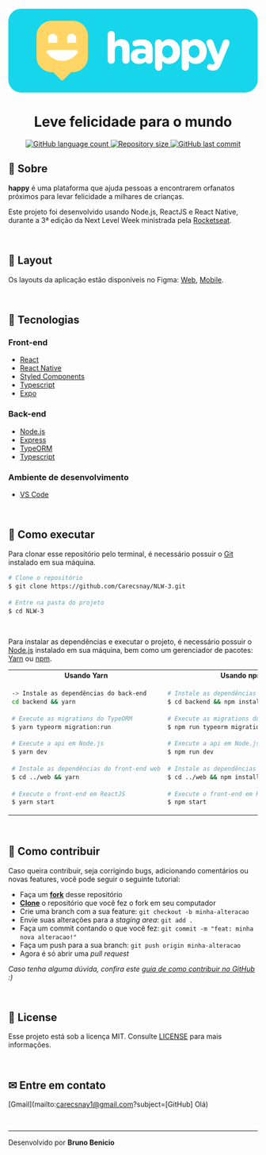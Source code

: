 <p align="center">
  <img alt="happy" title="happy" src="./assets/banner.png" />
</p>

<h1 align="center">
  Leve felicidade para o mundo
</h1>

<p align="center">
  <a href="https://github.com/Carecsnay/NLW-3">
    <img
      alt="GitHub language count"
      src="https://img.shields.io/github/languages/count/Carecsnay/NLW-3?color=29B6D1"
    />
  </a>

  <a href="https://github.com/Carecsnay/NLW-3/">
    <img
      alt="Repository size"
      src="https://img.shields.io/github/repo-size/Carecsnay/NLW-3?color=29B6D1"
    />
  </a>

  <!-- <a href="https://www.linkedin.com/in/gabriel-bonizario/">
    <img
      alt="Linkedin"
      src="https://img.shields.io/badge/Linkedin-gabriel--bonizario-29B6D1?style=flat-square&logo=Linkedin&logoColor=white"
    />
  </a> -->

  <a href="https://github.com/Carecsnay/NLW-3/commits/master">
    <img
      alt="GitHub last commit"
      src="https://img.shields.io/github/last-commit/Carecsnay/NLW-3?color=29B6D1"
    />
  </a>

  <!-- <a href="https://github.com/Carecsnay/NLW-3/blob/master/LICENSE">
    <img
      alt="License"
      src="https://img.shields.io/github/license/Carecsnay/NLW-3?color=FFD666"
    /> -->
  </a>
</p>

## 🎉 Sobre

**happy** é uma plataforma que ajuda pessoas a encontrarem orfanatos próximos para levar felicidade a milhares de crianças.

Este projeto foi desenvolvido usando Node.js, ReactJS e React Native, durante a 3ª edição da Next Level Week ministrada pela [Rocketseat](https://rocketseat.com.br/).

<br />

## 🎨 Layout

Os layouts da aplicação estão disponíveis no Figma: [Web](https://www.figma.com/file/D0yurFQoSbWkq7pqd4gmhX/Happy-Web), [Mobile](https://www.figma.com/file/GvxrjBhdyeJMOrCmH9ZbCQ/Happy-Mobile).

<br />

## 🔌 Tecnologias

### Front-end
- [React](https://reactjs.org/)
- [React Native](https://reactnative.dev/)
- [Styled Components](https://styled-components.com/)
- [Typescript](https://www.typescriptlang.org/)
- [Expo](https://expo.io/)

### Back-end
- [Node.js](https://nodejs.org/pt-br/)
- [Express](https://github.com/expressjs/express)
- [TypeORM](https://typeorm.io/)
- [Typescript](https://www.typescriptlang.org/)

### Ambiente de desenvolvimento
- [VS Code](https://code.visualstudio.com/)
<br />

## 🤔 Como executar

Para clonar esse repositório pelo terminal, é necessário possuir o [Git](https://git-scm.com/) instalado em sua máquina.

```bash
# Clone o repositório
$ git clone https://github.com/Carecsnay/NLW-3.git

# Entre na pasta do projeto
$ cd NLW-3
```

<br />

Para instalar as dependências e executar o projeto, é necessário possuir o [Node.js](https://nodejs.org/pt-br/) instalado em sua máquina, bem como um gerenciador de pacotes: [Yarn](https://yarnpkg.com/) ou [npm](https://www.npmjs.com/).

<table style="width:100%;">
<tr>
<td align="center"> <strong>Usando Yarn</strong> </td> <td align="center"> <strong>Usando npm</strong> </td>
</tr>
<tr>
<td>


```bash
-> Instale as dependências do back-end
cd backend && yarn

# Execute as migrations do TypeORM
$ yarn typeorm migration:run

# Execute a api em Node.js
$ yarn dev

# Instale as dependências do front-end web
$ cd ../web && yarn

# Execute o front-end em ReactJS
$ yarn start
```


</td>
<td>


```bash
# Instale as dependências do back-end
$ cd backend && npm install

# Execute as migrations do TypeORM
$ npm run typeorm migration:run

# Execute a api em Node.js
$ npm run dev

# Instale as dependências do front-end web
$ cd ../web && npm install

# Execute o front-end em ReactJS
$ npm start
```




</td>
</table>

<br />

## 💭 Como contribuir

Caso queira contribuir, seja corrigindo bugs, adicionando comentários ou novas features, você pode seguir o seguinte tutorial:

- Faça um **[fork](https://help.github.com/pt/github/getting-started-with-github/fork-a-repo)** desse repositório
- **[Clone](https://help.github.com/pt/github/creating-cloning-and-archiving-repositories/cloning-a-repository)** o repositório que você fez o fork em seu computador
- Crie uma branch com a sua feature: `git checkout -b minha-alteracao`
- Envie suas alterações para a _staging area_: `git add .`
- Faça um commit contando o que você fez: `git commit -m "feat: minha nova alteracao!"`
- Faça um push para a sua branch: `git push origin minha-alteracao`
- Agora é só abrir uma _pull request_

_Caso tenha alguma dúvida, confira este [guia de como contribuir no GitHub](https://github.com/firstcontributions/first-contributions/blob/master/translations/README.pt_br.md) :)_

<br />

## 📝 License

Esse projeto está sob a licença MIT. Consulte [LICENSE](https://github.com/Carecsnay/NLW-3/blob/master/LICENSE) para mais informações.

<br />

## ✉ Entre em contato

[Gmail](mailto:carecsnay1@gmail.com?subject=[GitHub] Olá)

<br />

---

Desenvolvido por **Bruno Benicio** 
